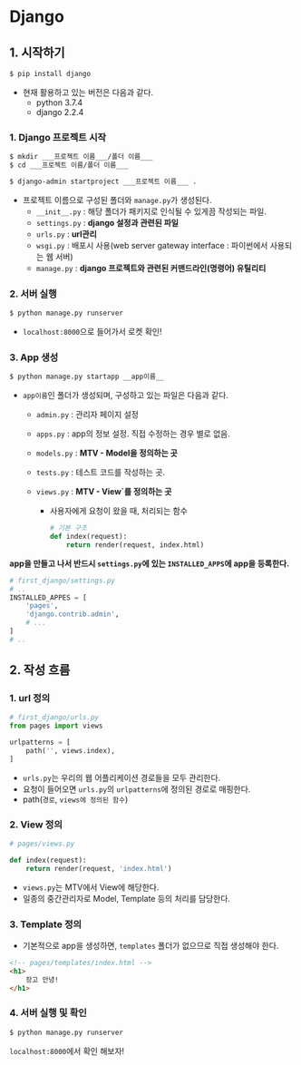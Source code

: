 # Django

## 1. 시작하기

```bash
$ pip install django
```

- 현재 활용하고 있는 버전은 다음과 같다.
  - python 3.7.4
  - django 2.2.4



###  1. Django 프로젝트 시작

```bash
$ mkdir ___프로젝트 이름___/폴더 이름___
$ cd ___프로젝트 이름/폴더 이름___
```

```bash
$ django-admin startproject ___프로젝트 이름___ .
```

- 프로젝트 이름으로 구성된 폴더와 `manage.py`가 생성된다.
  - `__init__.py` : 해당 폴더가 패키지로 인식될 수 있게끔 작성되는 파일.
  - `settings.py` : <strong>django 설정과 관련된 파일</strong>
  - `urls.py` : <b>url관리</b>
  - `wsgi.py` : 배포시 사용(web server gateway interface : 파이썬에서 사용되는 웹 서버)
  - `manage.py` : **django 프로젝트와 관련된 커맨드라인(명령어) 유틸리티**



### 2. 서버 실행

```bash
$ python manage.py runserver
```

- `localhost:8000`으로 들어가서 로켓 확인!





### 3. App 생성

```bash
$ python manage.py startapp __app이름__
```

- `app이름`인 폴더가 생성되며, 구성하고 있는 파일은 다음과 같다.

  - `admin.py` : 관리자 페이지 설정

  - `apps.py` : app의 정보 설정. 직접 수정하는 경우 별로 없음.

  - `models.py` : **MTV - Model을 정의하는 곳**

  - `tests.py` : 테스트 코드를 작성하는 곳.

  - `views.py` : **MTV - View`를 정의하는 곳**

    - 사용자에게 요청이 왔을 때, 처리되는 함수

      ```python
      # 기본 구조
      def index(request):
          return render(request, index.html)
      ```



**app을 만들고 나서 반드시 `settings.py`에 있는 `INSTALLED_APPS`에 app을 등록한다.**

```python
# first_django/settings.py
# ..
INSTALLED_APPES = [
    'pages',
    'django.contrib.admin',
    # ...
]
# ..
```





## 2. 작성 흐름

### 1. url 정의

```python
# first_django/urls.py
from pages import views

urlpatterns = [
    path('', views.index),
]
```

- `urls.py`는 우리의 웹 어플리케이션 경로들을 모두 관리한다.
- 요청이 들어오면 `urls.py`의 `urlpatterns`에 정의된 경로로 매핑한다.
- path(`경로`, `views에 정의된 함수`)



### 2. View 정의

```python
# pages/views.py

def index(request):
    return render(request, 'index.html')
```

- `views.py`는 MTV에서 View에 해당한다.
- 일종의 중간관리자로 Model, Template 등의 처리를 담당한다.



### 3. Template 정의

- 기본적으로 app을 생성하면, `templates` 폴더가 없으므로 직접 생성해야 한다.

```html
<!-- pages/templates/index.html -->
<h1>
    장고 안녕!
</h1>
```



### 4. 서버 실행 및 확인

```bash
$ python manage.py runserver
```

`localhost:8000`에서 확인 해보자!